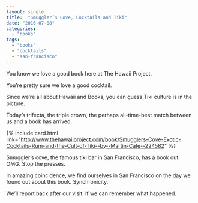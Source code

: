 ```yaml
---
layout: single
title:  "Smuggler’s Cove, Cocktails and Tiki"
date: "2016-07-08"
categories: 
  - "books"
tags: 
  - "books"
  - "cocktails"
  - "san-francisco"
---
```


You know we love a good book here at The Hawaii Project.

You’re pretty sure we love a good cocktail.

Since we’re all about Hawaii and Books, you can guess Tiki culture is in the picture.

Today’s trifecta, the triple crown, the perhaps all-time-best match between us and a book has arrived.

{% include card.html link="http://www.thehawaiiproject.com/book/Smugglers-Cove-Exotic-Cocktails-Rum-and-the-Cult-of-Tiki--by--Martin-Cate--224582" %}

Smuggler’s cove, the famous tiki bar in San Francisco, has a book out. OMG. Stop the presses.

In amazing coincidence, we find ourselves in San Francisco on the day we found out about this book. Synchronicity.

We’ll report back after our visit. If we can remember what happened.
